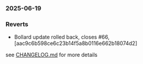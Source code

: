 ### 2025-06-19

### Reverts
+ Bollard update rolled back, closes #66, [aac9c6b598ce6c23b14f5a8b0116e662b18074d2]

see <a href='https://github.com/mrjackwills/oxker/blob/main/CHANGELOG.md'>CHANGELOG.md</a> for more details
